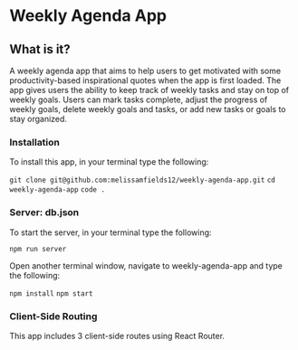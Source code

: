 # Weekly Agenda App

## What is it? 

A weekly agenda app that aims to help users to get motivated with some productivity-based inspirational quotes when the app is first loaded. The app gives users the ability to keep track of weekly tasks and stay on top of weekly goals. Users can mark tasks complete, adjust the progress of weekly goals, delete weekly goals and tasks, or add new tasks or goals to stay organized. 

### Installation

To install this app, in your terminal type the following:

`git clone git@github.com:melissamfields12/weekly-agenda-app.git`
`cd weekly-agenda-app`
`code .`

### Server: db.json

To start the server, in your terminal type the following:

`npm run server`

Open another terminal window, navigate to weekly-agenda-app and type the following:

`npm install`
`npm start`

### Client-Side Routing

This app includes 3 client-side routes using React Router.

